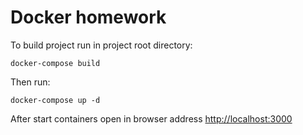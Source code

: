 # Docker homework

To build project run in project root directory:
```
docker-compose build
```

Then run:
```
docker-compose up -d
```

After start containers open in browser address
[http://localhost:3000](http://localhost:3000)